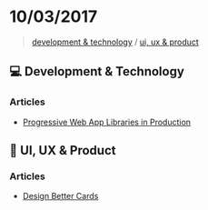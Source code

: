 # 10/03/2017

> [development & technology](#development--technology) / [ui, ux & product](#ui-ux--product)


## :computer: Development & Technology

### Articles
- [Progressive Web App Libraries in Production](https://medium.com/dev-channel/progressive-web-app-libraries-in-production-b52cad37d34#.up4bl2882)

## :art: UI, UX & Product

### Articles
- [Design Better Cards](https://uxdesign.cc/design-better-cards-c0d12ab581c4#.lbyfrj2fv)
